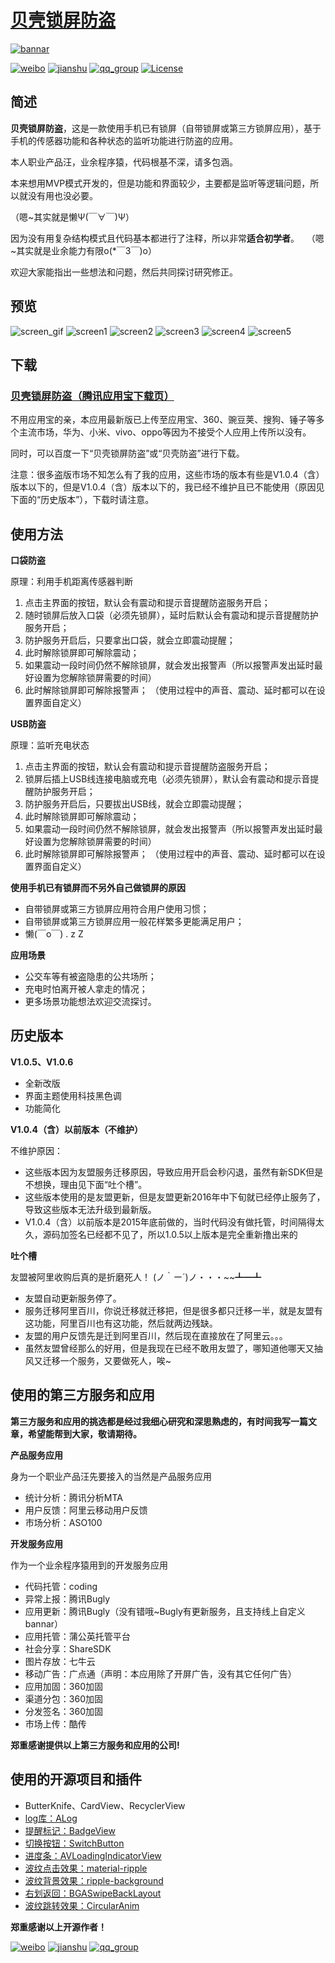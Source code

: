 # [贝壳锁屏防盗](http://android.myapp.com/myapp/detail.htm?apkName=com.zhoujianbin.bklockguard)

[![bannar][bannar_svg]][bannar]

[![weibo][weibo_svg]][weibo]
[![jianshu][jianshu_svg]][jianshu]
[![qq_group][qq_group_svg]][qq_group]
[![License][license_svg]][license] 

## 简述

**贝壳锁屏防盗**，这是一款使用手机已有锁屏（自带锁屏或第三方锁屏应用），基于手机的传感器功能和各种状态的监听功能进行防盗的应用。

本人职业产品汪，业余程序猿，代码根基不深，请多包涵。

本来想用MVP模式开发的，但是功能和界面较少，主要都是监听等逻辑问题，所以就没有用也没必要。

（嗯~其实就是懒Ψ(￣∀￣)Ψ）

因为没有用复杂结构模式且代码基本都进行了注释，所以非常**适合初学者**。
 
（嗯~其实就是业余能力有限o(*￣3￣)o）

欢迎大家能指出一些想法和问题，然后共同探讨研究修正。

## 预览

![screen_gif](https://github.com/ChinaFir/BKLockGuard/blob/origin/screenshot/screenshow.gif)
![screen1](https://github.com/ChinaFir/BKLockGuard/blob/origin/screenshot/shotscreen1.jpg)
![screen2](https://github.com/ChinaFir/BKLockGuard/blob/origin/screenshot/shotscreen2.jpg)
![screen3](https://github.com/ChinaFir/BKLockGuard/blob/origin/screenshot/shotscreen3.jpg)
![screen4](https://github.com/ChinaFir/BKLockGuard/blob/origin/screenshot/shotscreen4.jpg)
![screen5](https://github.com/ChinaFir/BKLockGuard/blob/origin/screenshot/shotscreen5.jpg)

## 下载

### [贝壳锁屏防盗（腾讯应用宝下载页）](http://android.myapp.com/myapp/detail.htm?apkName=com.zhoujianbin.bklockguard)

不用应用宝的亲，本应用最新版已上传至应用宝、360、豌豆荚、搜狗、锤子等多个主流市场，华为、小米、vivo、oppo等因为不接受个人应用上传所以没有。

同时，可以百度一下“贝壳锁屏防盗”或“贝壳防盗”进行下载。

注意：很多盗版市场不知怎么有了我的应用，这些市场的版本有些是V1.0.4（含）版本以下的，但是V1.0.4（含）版本以下的，我已经不维护且已不能使用（原因见下面的“历史版本”），下载时请注意。

## 使用方法

**口袋防盗**

原理：利用手机距离传感器判断

1. 点击主界面的按钮，默认会有震动和提示音提醒防盗服务开启；
2. 随时锁屏后放入口袋（必须先锁屏），延时后默认会有震动和提示音提醒防护服务开启；
3. 防护服务开启后，只要拿出口袋，就会立即震动提醒；
4. 此时解除锁屏即可解除震动；
5. 如果震动一段时间仍然不解除锁屏，就会发出报警声（所以报警声发出延时最好设置为您解除锁屏需要的时间）
6. 此时解除锁屏即可解除报警声；
（使用过程中的声音、震动、延时都可以在设置界面自定义）

**USB防盗**

原理：监听充电状态

1. 点击主界面的按钮，默认会有震动和提示音提醒防盗服务开启；
2. 锁屏后插上USB线连接电脑或充电（必须先锁屏），默认会有震动和提示音提醒防护服务开启；
3. 防护服务开启后，只要拔出USB线，就会立即震动提醒；
4. 此时解除锁屏即可解除震动；
5. 如果震动一段时间仍然不解除锁屏，就会发出报警声（所以报警声发出延时最好设置为您解除锁屏需要的时间）
6. 此时解除锁屏即可解除报警声；
（使用过程中的声音、震动、延时都可以在设置界面自定义）

**使用手机已有锁屏而不另外自己做锁屏的原因**

- 自带锁屏或第三方锁屏应用符合用户使用习惯；
- 自带锁屏或第三方锁屏应用一般花样繁多更能满足用户；
- 懒(￣o￣) . z Z

**应用场景**

- 公交车等有被盗隐患的公共场所；
- 充电时怕离开被人拿走的情况；
- 更多场景功能想法欢迎交流探讨。

## 历史版本

**V1.0.5、V1.0.6**

- 全新改版
- 界面主题使用科技黑色调
- 功能简化

**V1.0.4（含）以前版本（不维护）**

不维护原因：

- 这些版本因为友盟服务迁移原因，导致应用开启会秒闪退，虽然有新SDK但是不想换，理由见下面“吐个槽”。
- 这些版本使用的是友盟更新，但是友盟更新2016年中下旬就已经停止服务了，导致这些版本无法升级到最新版。
- V1.0.4（含）以前版本是2015年底前做的，当时代码没有做托管，时间隔得太久，源码加签名已经都不见了，所以1.0.5以上版本是完全重新撸出来的

**吐个槽**

友盟被阿里收购后真的是折磨死人！ (ノ｀ー´)ノ・・・~~┻━┻
- 友盟自动更新服务停了。
- 服务迁移阿里百川，你说迁移就迁移把，但是很多都只迁移一半，就是友盟有这功能，阿里百川也有这功能，然后就两边残缺。
- 友盟的用户反馈先是迁到阿里百川，然后现在直接放在了阿里云。。。
- 虽然友盟曾经那么的好用，但是我现在已经不敢用友盟了，哪知道他哪天又抽风又迁移一个服务，又要做死人，唉~

## 使用的第三方服务和应用

**第三方服务和应用的挑选都是经过我细心研究和深思熟虑的，有时间我写一篇文章，希望能帮到大家，敬请期待。**

**产品服务应用**

身为一个职业产品汪先要接入的当然是产品服务应用

- 统计分析：腾讯分析MTA
- 用户反馈：阿里云移动用户反馈
- 市场分析：ASO100

**开发服务应用**

作为一个业余程序猿用到的开发服务应用

- 代码托管：coding
- 异常上报：腾讯Bugly
- 应用更新：腾讯Bugly（没有错哦~Bugly有更新服务，且支持线上自定义bannar）
- 应用托管：蒲公英托管平台
- 社会分享：ShareSDK
- 图片存放：七牛云
- 移动广告：广点通（声明：本应用除了开屏广告，没有其它任何广告）
- 应用加固：360加固
- 渠道分包：360加固
- 分发签名：360加固
- 市场上传：酷传

**郑重感谢提供以上第三方服务和应用的公司!**

## 使用的开源项目和插件

- ButterKnife、CardView、RecyclerView
- [log库：ALog](https://github.com/Blankj/ALog)
- [提醒标记：BadgeView](https://github.com/qstumn/BadgeView)
- [切换按钮：SwitchButton](https://github.com/zcweng/SwitchButton)
- [进度条：AVLoadingIndicatorView](https://github.com/81813780/AVLoadingIndicatorView)
- [波纹点击效果：material-ripple](https://github.com/balysv/material-ripple)
- [波纹背景效果：ripple-background](https://github.com/skyfishjy/android-ripple-background)
- [右划返回：BGASwipeBackLayout](https://github.com/bingoogolapple/BGASwipeBackLayout-Android)
- [波纹跳转效果：CircularAnim](https://github.com/XunMengWinter/CircularAnim)

**郑重感谢以上开源作者！**

[![weibo][weibo_svg]][weibo]
[![jianshu][jianshu_svg]][jianshu]
[![qq_group][qq_group_svg]][qq_group]

[bannar_svg]:https://github.com/ChinaFir/BKLockGuard/blob/origin/screenshot/banner.png
[bannar]:http://android.myapp.com/myapp/detail.htm?apkName=com.zhoujianbin.bklockguard

[license_svg]:https://img.shields.io/badge/License-Apache--2.0-blue.svg
[license]:https://github.com/ChinaFir/BKLockGuard/blob/master/LICENSE

[weibo_svg]:https://img.shields.io/badge/%E5%BE%AE%E5%8D%9A-%E6%9D%89%E6%9C%A8%E5%90%9BChinaFir-brightgreen.svg
[weibo]:http://weibo.com/1739265670

[jianshu_svg]:https://img.shields.io/badge/%E7%AE%80%E4%B9%A6-%E6%9D%89%E6%9C%A8%E5%90%9BChinaFir-brightgreen.svg
[jianshu]:http://www.jianshu.com/u/2b445046ee55

[qq_group_svg]:https://img.shields.io/badge/QQ%E7%BE%A4-652759380-brightgreen.svg
[qq_group]:https://shang.qq.com/wpa/qunwpa?idkey=a47a17736206abdbd13da19712b4499d64456f26328d71e9363ea162277c3360
